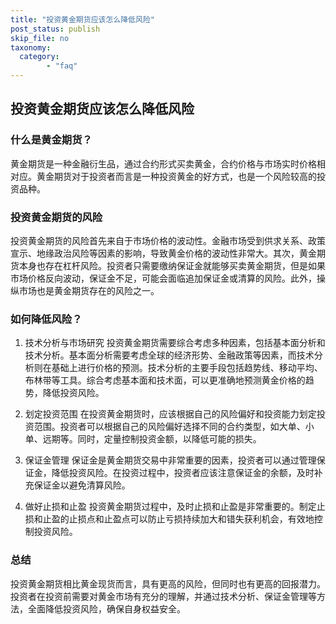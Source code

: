 ```yaml
---
title: "投资黄金期货应该怎么降低风险"
post_status: publish
skip_file: no
taxonomy:
  category:
        - "faq"
---
```


## 投资黄金期货应该怎么降低风险

### 什么是黄金期货？

黄金期货是一种金融衍生品，通过合约形式买卖黄金，合约价格与市场实时价格相对应。黄金期货对于投资者而言是一种投资黄金的好方式，也是一个风险较高的投资品种。

### 投资黄金期货的风险

投资黄金期货的风险首先来自于市场价格的波动性。金融市场受到供求关系、政策宣示、地缘政治风险等因素的影响，导致黄金价格的波动性非常大。其次，黄金期货本身也存在杠杆风险。投资者只需要缴纳保证金就能够买卖黄金期货，但是如果市场价格反向波动，保证金不足，可能会面临追加保证金或清算的风险。此外，操纵市场也是黄金期货存在的风险之一。

### 如何降低风险？

1. 技术分析与市场研究 投资黄金期货需要综合考虑多种因素，包括基本面分析和技术分析。基本面分析需要考虑全球的经济形势、金融政策等因素，而技术分析则在基础上进行价格的预测。技术分析的主要手段包括趋势线、移动平均、布林带等工具。综合考虑基本面和技术面，可以更准确地预测黄金价格的趋势，降低投资风险。

2. 划定投资范围 在投资黄金期货时，应该根据自己的风险偏好和投资能力划定投资范围。投资者可以根据自己的风险偏好选择不同的合约类型，如大单、小单、远期等。同时，定量控制投资金额，以降低可能的损失。

3. 保证金管理 保证金是黄金期货交易中非常重要的因素，投资者可以通过管理保证金，降低投资风险。在投资过程中，投资者应该注意保证金的余额，及时补充保证金以避免清算风险。

4. 做好止损和止盈 投资黄金期货过程中，及时止损和止盈是非常重要的。制定止损和止盈的止损点和止盈点可以防止亏损持续加大和错失获利机会，有效地控制投资风险。

### 总结

投资黄金期货相比黄金现货而言，具有更高的风险，但同时也有更高的回报潜力。投资者在投资前需要对黄金市场有充分的理解，并通过技术分析、保证金管理等方法，全面降低投资风险，确保自身权益安全。
